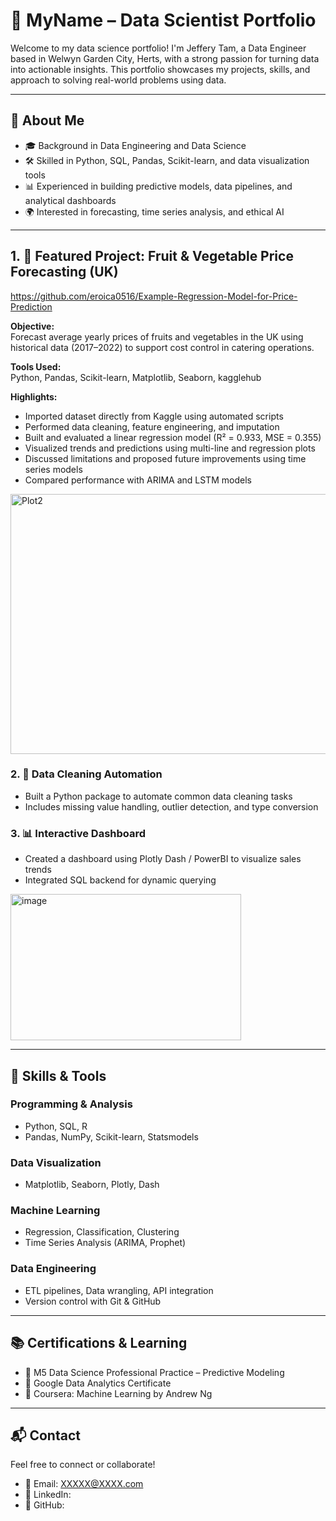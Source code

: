 
# 🧠 MyName – Data Scientist Portfolio

Welcome to my data science portfolio! I'm Jeffery Tam, a Data Engineer based in Welwyn Garden City, Herts, with a strong passion for turning data into actionable insights. This portfolio showcases my projects, skills, and approach to solving real-world problems using data.

---

## 📌 About Me

- 🎓 Background in Data Engineering and Data Science
- 🛠 Skilled in Python, SQL, Pandas, Scikit-learn, and data visualization tools
- 📊 Experienced in building predictive models, data pipelines, and analytical dashboards
- 🌍 Interested in forecasting, time series analysis, and ethical AI

---

## 1. 📂 Featured Project: Fruit & Vegetable Price Forecasting (UK) 
https://github.com/eroica0516/Example-Regression-Model-for-Price-Prediction

**Objective:**  
Forecast average yearly prices of fruits and vegetables in the UK using historical data (2017–2022) to support cost control in catering operations.

**Tools Used:**  
Python, Pandas, Scikit-learn, Matplotlib, Seaborn, kagglehub

**Highlights:**
- Imported dataset directly from Kaggle using automated scripts
- Performed data cleaning, feature engineering, and imputation
- Built and evaluated a linear regression model (R² = 0.933, MSE = 0.355)
- Visualized trends and predictions using multi-line and regression plots
- Discussed limitations and proposed future improvements using time series models
- Compared performance with ARIMA and LSTM models
<img width="627" height="416" alt="Plot2" src="https://github.com/user-attachments/assets/b1f28ffb-9723-4c8d-8f13-ee34de79be0c" />


### 2. 🧹 Data Cleaning Automation
- Built a Python package to automate common data cleaning tasks
- Includes missing value handling, outlier detection, and type conversion
### 3. 📊 Interactive Dashboard
- Created a dashboard using Plotly Dash / PowerBI to visualize sales trends
- Integrated SQL backend for dynamic querying
<img width="369" height="234" alt="image" src="https://github.com/user-attachments/assets/799fbae5-fde4-4580-aa8a-d81ee15bcde7" />


---

## 🧰 Skills & Tools

### Programming & Analysis
- Python, SQL, R
- Pandas, NumPy, Scikit-learn, Statsmodels

### Data Visualization
- Matplotlib, Seaborn, Plotly, Dash

### Machine Learning
- Regression, Classification, Clustering
- Time Series Analysis (ARIMA, Prophet)

### Data Engineering
- ETL pipelines, Data wrangling, API integration
- Version control with Git & GitHub

---

## 📚 Certifications & Learning

- 📜 M5 Data Science Professional Practice – Predictive Modeling
- 📜 Google Data Analytics Certificate
- 📜 Coursera: Machine Learning by Andrew Ng
---

## 📬 Contact

Feel free to connect or collaborate!

- 📧 Email: XXXXX@XXXX.com
- 💼 LinkedIn: 
- 🐙 GitHub:

